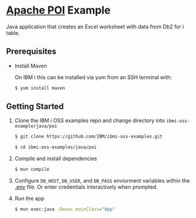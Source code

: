 # [Apache POI](https://poi.apache.org/) Example

Java application that creates an Excel worksheet
with data from Db2 for i table.

## Prerequisites

- Install Maven

    On IBM i this can be installed via yum from an SSH terminal with:

    ```bash
    $ yum install maven
    ```

## Getting Started

1) Clone the IBM i OSS examples repo and change directory into `ibmi-oss-example/java/poi`

    ```bash
    $ git clone https://github.com/IBM/ibmi-oss-examples.git

    $ cd ibmi-oss-examples/java/poi
    ```

2) Compile and install dependencies

   ```bash
   $ mvn compile
   ```

3) Configure `DB_HOST`, `DB_USER`, and `DB_PASS` enviorment variables within the [.env](src/main/resources/.env) file. Or enter credentials interactively when prompted.

4) Run the app
   
   ```bash
   $ mvn exec:java -Dexec.mainClass="App"
   ```

